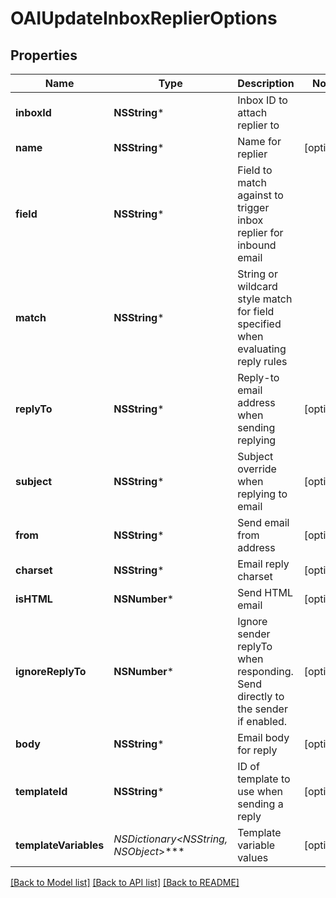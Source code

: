 # OAIUpdateInboxReplierOptions

## Properties
Name | Type | Description | Notes
------------ | ------------- | ------------- | -------------
**inboxId** | **NSString*** | Inbox ID to attach replier to | 
**name** | **NSString*** | Name for replier | [optional] 
**field** | **NSString*** | Field to match against to trigger inbox replier for inbound email | 
**match** | **NSString*** | String or wildcard style match for field specified when evaluating reply rules | 
**replyTo** | **NSString*** | Reply-to email address when sending replying | [optional] 
**subject** | **NSString*** | Subject override when replying to email | [optional] 
**from** | **NSString*** | Send email from address | [optional] 
**charset** | **NSString*** | Email reply charset | [optional] 
**isHTML** | **NSNumber*** | Send HTML email | [optional] 
**ignoreReplyTo** | **NSNumber*** | Ignore sender replyTo when responding. Send directly to the sender if enabled. | [optional] 
**body** | **NSString*** | Email body for reply | [optional] 
**templateId** | **NSString*** | ID of template to use when sending a reply | [optional] 
**templateVariables** | **NSDictionary&lt;NSString*, NSObject*&gt;*** | Template variable values | [optional] 

[[Back to Model list]](../README#documentation-for-models) [[Back to API list]](../README#documentation-for-api-endpoints) [[Back to README]](../README)


